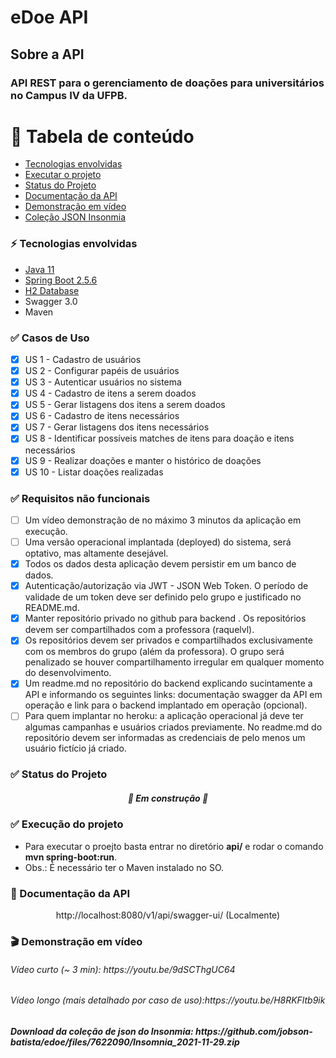 # eDoe API
## Sobre a API
### API REST para o gerenciamento de doações para universitários no Campus IV da UFPB.

# 🔰 Tabela de conteúdo
* [Tecnologias envolvidas](#tec-env)
* [Executar o projeto](#exec)
* [Status do Projeto](#status)
* [Documentação da API](#doc)
* [Demonstração em vídeo](#demo)
* [Coleção JSON Insonmia](#json)

<h3 id="tec-env">⚡ Tecnologias envolvidas</h3>

 - [Java 11](#https://www.oracle.com/br/java/technologies/javase/jdk11-archive-downloads.html)
 - [Spring Boot 2.5.6](#https://spring.io/projects/spring-boot)
 - [H2 Database](#https://mvnrepository.com/artifact/com.h2database/h2)
 - Swagger 3.0
 - Maven 

<h3 id="features">✅ Casos de Uso</h3>

 - [x] US 1 - Cadastro de usuários
 - [x] US 2 - Configurar papéis de usuários
 - [x] US 3 - Autenticar usuários no sistema
 - [x] US 4 - Cadastro de itens a serem doados
 - [x] US 5 - Gerar listagens dos itens a serem doados
 - [x] US 6 - Cadastro de itens necessários
 - [x] US 7 - Gerar listagens dos itens necessários
 - [x] US 8 - Identificar possíveis matches  de itens para doação e itens necessários
 - [x] US 9 - Realizar doações e manter o histórico de doações
 - [x] US 10 - Listar doações realizadas
 
 <h3 id="features">✅ Requisitos não funcionais</h3>
 
  - [ ] Um vídeo demonstração de no máximo 3 minutos da aplicação em execução.
  - [ ] Uma versão operacional implantada (deployed) do sistema, será optativo, mas altamente desejável.
  - [x] Todos os dados desta aplicação devem persistir em um banco de dados.
  - [x] Autenticação/autorização via JWT - JSON Web Token. O período de validade de um token deve ser definido pelo grupo e justificado no README.md.
  - [x] Manter repositório privado no github para backend . Os repositórios devem ser compartilhados com a professora (raquelvl).
  - [x] Os repositórios devem ser privados e compartilhados exclusivamente com os membros do grupo (além da professora). O grupo será penalizado se houver compartilhamento irregular em qualquer momento do desenvolvimento.
  - [x] Um readme.md no repositório do backend explicando sucintamente a API e informando os seguintes links: documentação swagger da API em operação e link para o backend implantado em operação (opcional).
  - [ ] Para quem implantar no heroku: a aplicação operacional já deve ter algumas campanhas e usuários criados previamente. No readme.md do repositório devem ser informadas as credenciais de pelo menos um usuário fictício já criado.
 
<h3 id="status">✅ Status do Projeto</h3>
<h5 align="center">🚧 Em construção 🚧</h5>
<h3 id="exec">✅ Execução do projeto</h3>

- Para executar o proejto basta entrar no diretório **api/** e rodar o comando **mvn spring-boot:run**.
- Obs.: É necessário ter o Maven instalado no SO.

<h3 id="doc">📖 Documentação da API</h3>
<p align="center">http://localhost:8080/v1/api/swagger-ui/ (Localmente)</p>
<h3 id="demo">🎬 Demonstração em vídeo</h3>
<h6>Vídeo curto (~ 3 min): https://youtu.be/9dSCThgUC64</h6>
<h6>Vídeo longo (mais detalhado por caso de uso):https://youtu.be/H8RKFltb9ik </h6>
<h5 id="json">Download da coleção de json do Insonmia: https://github.com/jobson-batista/edoe/files/7622090/Insomnia_2021-11-29.zip</h5>
